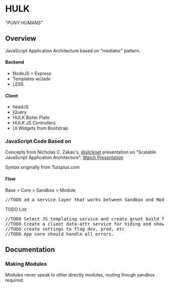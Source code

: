<h1>HULK</h1>

<em>"PUNY HUMANS"</em>

<h2>Overview</h2>

JavaScript Application Architecture based on "mediator" pattern.

<h4>Backend</h4>

<ul>
	<li>NodeJS + Express
	<li>Templates w/Jade
	<li>LESS
</ul>

<h4>Client</h4>
<ul>
	<li>headJS
	<li>jQuery
	<li>HULK Boiler Plate
	<li>HULK JS Controllers
	<li>UI Widgets from Bootstrap
</uL>

<h3>JavaScript Code Based on</h3>
Concepts from Nicholas C. Zakas's, <a href="https://twitter.com/slicknet">@slicknet</a> presentation on "Scalable JavaScript Application Architecture".
<a href="http://youtu.be/mKouqShWI4o">Watch Presentation</a>

Syntax originally from Tutsplus.com 

<!-- API modules to consider making:
twitter
gmaps
dropbox -->
<h4>Flow</h4>
Base > Core > Sandbox > Module
<pre>//TODO ad a service layer that works between Sandbox and Modules.</pre>

TODO List
<pre>
//TODO Select JS templating service and create grunt build file.
//TODO Create a client data-attr service for hiding and show DOM elements. Refer to events.js for this.
//TODO create settings to flag dev, prod, etc
//TODO App core should handle all errors.
</pre>

<!-- API modules to consider making:
twitter
gmaps
dropbox -->


<h2>Documentation</h2>
<h3>Making Modules</h3>
Modules never speak to other directly modules, routing though sandbox required.
